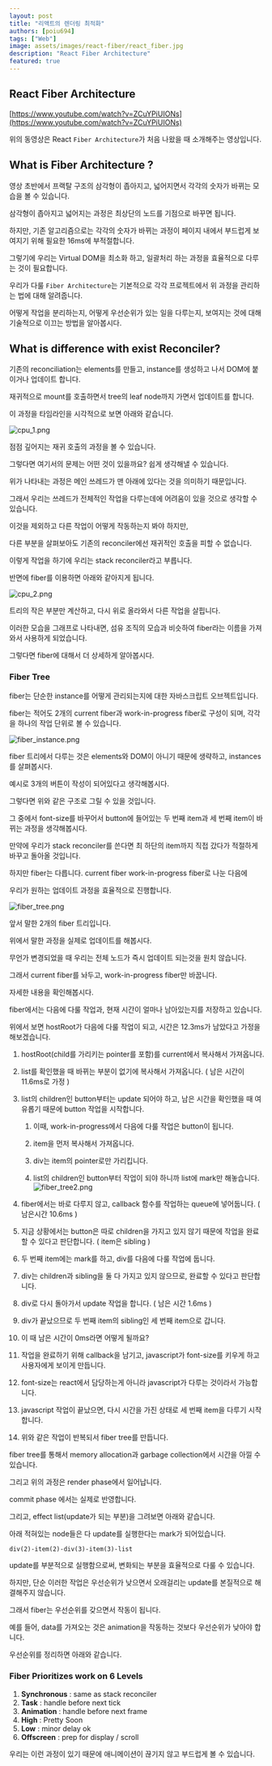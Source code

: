 ```yaml
---
layout: post
title: "리액트의 렌더링 최적화"
authors: [poiu694]
tags: ["Web"]
image: assets/images/react-fiber/react_fiber.jpg
description: "React Fiber Architecture"
featured: true
---
```


## React Fiber Architecture

[https://www.youtube.com/watch?v=ZCuYPiUIONs](https://www.youtube.com/watch?v=ZCuYPiUIONs)

위의 동영상은 React `Fiber Architecture`가 처음 나왔을 때 소개해주는 영상입니다.

## What is Fiber Architecture ?

영상 초반에서 프랙탈 구조의 삼각형이 좁아지고, 넓어지면서 각각의 숫자가 바뀌는 모습을 볼 수 있습니다.

삼각형이 좁아지고 넓어지는 과정은 최상단의 노드를 기점으로 바꾸면 됩니다.

하지만, 기존 알고리즘으로는 각각의 숫자가 바뀌는 과정이 페이지 내에서 부드럽게 보여지기 위해 필요한 16ms에 부적절합니다.

그렇기에 우리는 Virtual DOM을 최소화 하고, 일괄처리 하는 과정을 효율적으로 다루는 것이 필요합니다.

우리가 다룰 `Fiber Architecture`는 기본적으로 각각 프로젝트에서 위 과정을 관리하는 법에 대해 알려줍니다.

어떻게 작업을 분리하는지, 어떻게 우선순위가 있는 일을 다루는지, 보여지는 것에 대해 기술적으로 이끄는 방법을 알아봅시다.

## What is difference with exist Reconciler?

기존의 reconciliation는 elements를 만들고, instance를 생성하고 나서 DOM에 붙이거나 업데이트 합니다.

재귀적으로 mount를 호출하면서 tree의 leaf node까지 가면서 업데이트를 합니다.

이 과정을 타임라인을 시각적으로 보면 아래와 같습니다.

![cpu_1.png](../assets/images/post-react-fiber/cpu_1.png)

점점 깊어지는 재귀 호출의 과정을 볼 수 있습니다.

그렇다면 여기서의 문제는 어떤 것이 있을까요? 쉽게 생각해낼 수 있습니다.

위가 나타내는 과정은 메인 쓰레드가 맨 아래에 있다는 것을 의미하기 때문입니다.

그래서 우리는 쓰레드가 전체적인 작업을 다루는데에 어려움이 있을 것으로 생각할 수 있습니다.

이것을 제외하고 다른 작업이 어떻게 작동하는지 봐야 하지만,

다른 부분을 살펴보아도 기존의 reconciler에선 재귀적인 호출을 피할 수 없습니다.

이렇게 작업을 하기에 우리는 stack reconciler라고 부릅니다.

반면에 fiber를 이용하면 아래와 같아지게 됩니다.

![cpu_2.png](../assets/images/post-react-fiber/cpu_2.png)

트리의 작은 부분만 계산하고, 다시 위로 올라와서 다른 작업을 살핍니다.

이러한 모습을 그래프로 나타내면, 섬유 조직의 모습과 비슷하여 fiber라는 이름을 가져와서 사용하게 되었습니다.

그렇다면 fiber에 대해서 더 상세하게 알아봅시다.

### Fiber Tree

fiber는 단순한 instance를 어떻게 관리되는지에 대한 자바스크립트 오브젝트입니다.

fiber는 적어도 2개의 current fiber과 work-in-progress fiber로 구성이 되며, 각각을 하나의 작업 단위로 볼 수 있습니다.

![fiber_instance.png](../assets/images/post-react-fiber/fiber_instance.png)

fiber 트리에서 다루는 것은 elements와 DOM이 아니기 때문에 생략하고, instances를 살펴봅시다.

예시로 3개의 버튼이 작성이 되어있다고 생각해봅시다.

그렇다면 위와 같은 구조로 그릴 수 있을 것입니다.

그 중에서 font-size를 바꾸어서 button에 들어있는 두 번째 item과 세 번째 item이 바뀌는 과정을 생각해봅시다.

만약에 우리가 stack reconciler를 쓴다면 최 하단의 item까지 직접 갔다가 적절하게 바꾸고 돌아올 것입니다.

하지만 fiber는 다릅니다. current fiber work-in-progress fiber로 나눈 다음에

우리가 원하는 업데이트 과정을 효율적으로 진행합니다.

![fiber_tree.png](../assets/images/post-react-fiber/fiber_tree.jpg)

앞서 말한 2개의 fiber 트리입니다.

위에서 말한 과정을 실제로 업데이트를 해봅시다.

무언가 변경되었을 때 우리는 전체 노드가 즉시 업데이트 되는것을 원치 않습니다.

그래서 current fiber를 놔두고, work-in-progress fiber만 바꿉니다.

자세한 내용을 확인해봅시다.

fiber에서는 다음에 다룰 작업과, 현재 시간이 얼마나 남아있는지를 저장하고 있습니다.

위에서 보면 hostRoot가 다음에 다룰 작업이 되고, 시간은 12.3ms가 남았다고 가정을 해보겠습니다.

1. hostRoot(child를 가리키는 pointer를 포함)를 current에서 복사해서 가져옵니다.

2. list를 확인했을 때 바뀌는 부분이 없기에 복사해서 가져옵니다. ( 남은 시간이 11.6ms로 가정 )

3. list의 children인 button부터는 update 되어야 하고, 남은 시간을 확인했을 때 여유롭기 때문에 button 작업을 시작합니다.

   1. 이때, work-in-progress에서 다음에 다룰 작업은 button이 됩니다.

   2. item을 먼저 복사해서 가져옵니다.

   3. div는 item의 pointer로만 가리킵니다.

   4. list의 children인 button부터 작업이 되야 하니까 list에 mark만 해놓습니다.
      ![fiber_tree2.png](../assets/images/post-react-fiber/fiber_tree2.jpg)

4. fiber에서는 바로 다루지 않고, callback 함수를 작업하는 queue에 넣어둡니다. ( 남은시간 10.6ms )

5. 지금 상황에서는 button은 따로 children을 가지고 있지 않기 때문에 작업을 완료할 수 있다고 판단합니다. ( item은 sibling )

6. 두 번째 item에는 mark를 하고, div를 다음에 다룰 작업에 둡니다.

7. div는 children과 sibling을 둘 다 가지고 있지 않으므로, 완료할 수 있다고 판단합니다.

8. div로 다시 돌아가서 update 작업을 합니다. ( 남은 시간 1.6ms )

9. div가 끝났으므로 두 번째 item의 sibling인 세 번째 item으로 갑니다.

10. 이 때 남은 시간이 0ms라면 어떻게 될까요?

11. 작업을 완료하기 위해 callback을 남기고, javascript가 font-size를 키우게 하고 사용자에게 보이게 만듭니다.

12. font-size는 react에서 담당하는게 아니라 javascript가 다루는 것이라서 가능합니다.

13. javascript 작업이 끝났으면, 다시 시간을 가진 상태로 세 번째 item을 다루기 시작합니다.

14. 위와 같은 작업이 반복되서 fiber tree를 만듭니다.

fiber tree를 통해서 memory allocation과 garbage collection에서 시간을 아낄 수 있습니다.

그리고 위의 과정은 render phase에서 일어납니다.

commit phase 에서는 실제로 반영합니다.

그리고, effect list(update가 되는 부분)을 그려보면 아래와 같습니다.

아래 적혀있는 node들은 다 update를 실행한다는 mark가 되어있습니다.

```html
div(2)-item(2)-div(3)-item(3)-list
```

update를 부분적으로 실행함으로써, 변화되는 부분을 효율적으로 다룰 수 있습니다.

하지만, 단순 이러한 작업은 우선순위가 낮으면서 오래걸리는 update를 본질적으로 해결해주지 않습니다.

그래서 fiber는 우선순위를 갖으면서 작동이 됩니다.

예를 들어, data를 가져오는 것은 animation을 작동하는 것보다 우선순위가 낮아야 합니다.

우선순위를 정리하면 아래와 같습니다.

### Fiber Prioritizes work on 6 Levels

1. **Synchronous** : same as stack reconciler
2. **Task** : handle before next tick
3. **Animation** : handle before next frame
4. **High** : Pretty Soon
5. **Low** : minor delay ok
6. **Offscreen** : prep for display / scroll

우리는 이런 과정이 있기 때문에 애니메이션이 끊기지 않고 부드럽게 볼 수 있습니다.
